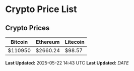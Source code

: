 # Crypto Price List

## Crypto Prices
| Bitcoin | Ethereum | Litecoin |
| ------- | -------- | -------- |
| $110950 | $2660.24 | $98.57 |
**Last Updated:** 2025-05-22 14:43 UTC
**Last Updated:** $DATE$
